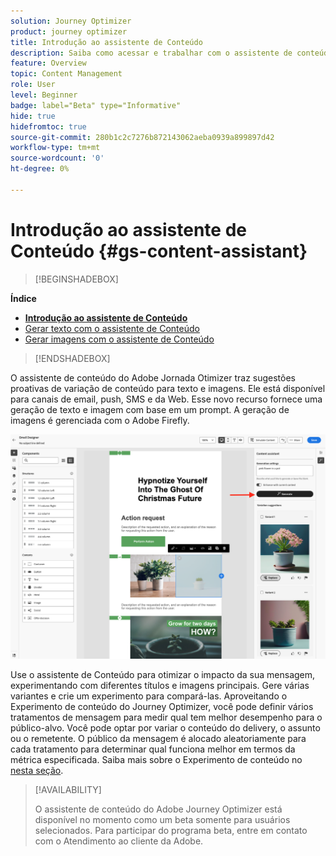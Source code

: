 ```yaml
---
solution: Journey Optimizer
product: journey optimizer
title: Introdução ao assistente de Conteúdo
description: Saiba como acessar e trabalhar com o assistente de conteúdo do Journey Optimizer
feature: Overview
topic: Content Management
role: User
level: Beginner
badge: label="Beta" type="Informative"
hide: true
hidefromtoc: true
source-git-commit: 280b1c2c7276b872143062aeba0939a899897d42
workflow-type: tm+mt
source-wordcount: '0'
ht-degree: 0%

---
```


# Introdução ao assistente de Conteúdo {#gs-content-assistant}

>[!BEGINSHADEBOX]

**Índice**

* **[Introdução ao assistente de Conteúdo](gs-generative.md)**
* [Gerar texto com o assistente de Conteúdo](generative-title.md)
* [Gerar imagens com o assistente de Conteúdo](generative-image.md)

>[!ENDSHADEBOX]


O assistente de conteúdo do Adobe Jornada Otimizer traz sugestões proativas de variação de conteúdo para texto e imagens. Ele está disponível para canais de email, push, SMS e da Web. Esse novo recurso fornece uma geração de texto e imagem com base em um prompt. A geração de imagens é gerenciada com o Adobe Firefly.

![](assets/image-gen-ai.png)



Use o assistente de Conteúdo para otimizar o impacto da sua mensagem, experimentando com diferentes títulos e imagens principais. Gere várias variantes e crie um experimento para compará-las. Aproveitando o Experimento de conteúdo do Journey Optimizer, você pode definir vários tratamentos de mensagem para medir qual tem melhor desempenho para o público-alvo. Você pode optar por variar o conteúdo do delivery, o assunto ou o remetente. O público da mensagem é alocado aleatoriamente para cada tratamento para determinar qual funciona melhor em termos da métrica especificada. Saiba mais sobre o Experimento de conteúdo no [nesta seção](../campaigns/content-experiment.md).


>[!AVAILABILITY]
>
>O assistente de conteúdo do Adobe Journey Optimizer está disponível no momento como um beta somente para usuários selecionados. Para participar do programa beta, entre em contato com o Atendimento ao cliente da Adobe.

